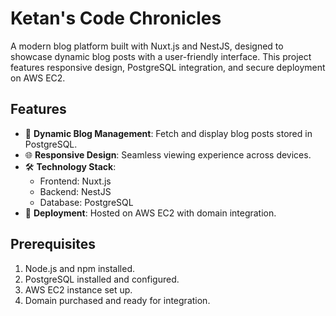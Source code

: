 # Ketan's Code Chronicles

A modern blog platform built with Nuxt.js and NestJS, designed to showcase dynamic blog posts with a user-friendly interface. This project features responsive design, PostgreSQL integration, and secure deployment on AWS EC2.

## Features

- 📝 **Dynamic Blog Management**: Fetch and display blog posts stored in PostgreSQL.
- 🌐 **Responsive Design**: Seamless viewing experience across devices.
- 🛠️ **Technology Stack**:
  - Frontend: Nuxt.js
  - Backend: NestJS
  - Database: PostgreSQL
- 🚀 **Deployment**: Hosted on AWS EC2 with domain integration.

## Prerequisites

1. Node.js and npm installed.
2. PostgreSQL installed and configured.
3. AWS EC2 instance set up.
4. Domain purchased and ready for integration.